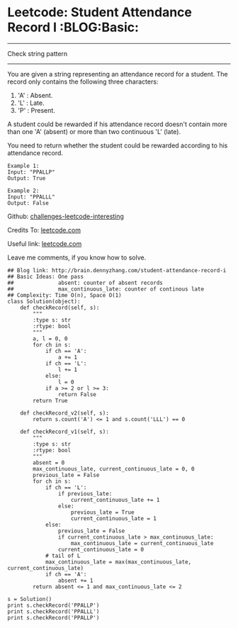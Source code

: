 # Leetcode: Student Attendance Record I     :BLOG:Basic:


---

Check string pattern  

---

You are given a string representing an attendance record for a student. The record only contains the following three characters:  
1.  'A' : Absent.
2.  'L' : Late.
3.  'P' : Present.

A student could be rewarded if his attendance record doesn't contain more than one 'A' (absent) or more than two continuous 'L' (late).  

You need to return whether the student could be rewarded according to his attendance record.  

    Example 1:
    Input: "PPALLP"
    Output: True

    Example 2:
    Input: "PPALLL"
    Output: False

Github: [challenges-leetcode-interesting](https://github.com/DennyZhang/challenges-leetcode-interesting/tree/master/student-attendance-record-i)  

Credits To: [leetcode.com](https://leetcode.com/problems/student-attendance-record-i/description/)  

Useful link: [leetcode.com](https://leetcode.com/problems/student-attendance-record-i/description/)  

Leave me comments, if you know how to solve.  

    ## Blog link: http://brain.dennyzhang.com/student-attendance-record-i
    ## Basic Ideas: One pass
    ##              absent: counter of absent records
    ##              max_continuous_late: counter of continous late
    ## Complexity: Time O(n), Space O(1)
    class Solution(object):
        def checkRecord(self, s):
            """
            :type s: str
            :rtype: bool
            """
            a, l = 0, 0
            for ch in s:
                if ch == 'A':
                    a += 1
                if ch == 'L':
                    l += 1
                else:
                    l = 0
                if a >= 2 or l >= 3:
                    return False
            return True
    
        def checkRecord_v2(self, s):
            return s.count('A') <= 1 and s.count('LLL') == 0
    
        def checkRecord_v1(self, s):
            """
            :type s: str
            :rtype: bool
            """
            absent = 0
            max_continuous_late, current_continuous_late = 0, 0
            previous_late = False
            for ch in s:
                if ch == 'L':
                    if previous_late:
                        current_continuous_late += 1
                    else:
                        previous_late = True
                        current_continuous_late = 1                    
                else:
                    previous_late = False
                    if current_continuous_late > max_continuous_late:
                        max_continuous_late = current_continuous_late
                    current_continuous_late = 0
                # tail of L
                max_continuous_late = max(max_continuous_late, current_continuous_late)
                if ch == 'A':
                    absent += 1
            return absent <= 1 and max_continuous_late <= 2
    
    s = Solution()
    print s.checkRecord('PPALLP')
    print s.checkRecord('PPALLL')
    print s.checkRecord('PPALLP')
